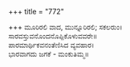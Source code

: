 +++
title = "772"

+++
ಮೂರಿರಲಿ ವಾದ, ಮುನ್ನೂರಿರಲಿ; ಸಕಲರುಂ।  
ಸಾರವಸ್ತುವನೊಂದನೊಪ್ಪಿಕೊಳುವವರೇ॥  
ಪಾರಮಾರ್ಥಿಕವನಂತೆಣಿಸಿದ ವ್ಯವಹಾರ।  
ಭಾರವಾಗದು ಜಗಕೆ - ಮಂಕುತಿಮ್ಮ॥  
